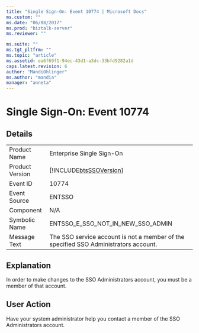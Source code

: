 ```yaml
---
title: "Single Sign-On: Event 10774 | Microsoft Docs"
ms.custom: ""
ms.date: "06/08/2017"
ms.prod: "biztalk-server"
ms.reviewer: ""

ms.suite: ""
ms.tgt_pltfrm: ""
ms.topic: "article"
ms.assetid: ea6f69f1-94ec-43d1-a3dc-33bfd9282a1d
caps.latest.revision: 6
author: "MandiOhlinger"
ms.author: "mandia"
manager: "anneta"
---
```

# Single Sign-On: Event 10774
## Details  
  
|                 |                                                                                      |
|-----------------|--------------------------------------------------------------------------------------|
|  Product Name   |                              Enterprise Single Sign-On                               |
| Product Version |              [!INCLUDE[btsSSOVersion](../includes/btsssoversion-md.md)]              |
|    Event ID     |                                        10774                                         |
|  Event Source   |                                        ENTSSO                                        |
|    Component    |                                         N/A                                          |
|  Symbolic Name  |                          ENTSSO_E_SSO_NOT_IN_NEW_SSO_ADMIN                           |
|  Message Text   | The SSO service account is not a member of the specified SSO Administrators account. |
  
## Explanation  
 In order to make changes to the SSO Administrators account, you must be a member of that account.  
  
## User Action  
 Have your system administrator help you contact a member of the SSO Administrators account.